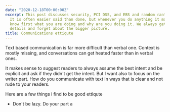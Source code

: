```yaml
---
date: "2020-12-18T00:00:00Z"
excerpt: This post discusses security, PCI DSS, and EBS and random ranting as always.
  It is often easier said than done, but whenever you do anything it makes sense to
  know first what you are doing and why are you doing it. We always get lost in the
  details and forget about the bigger picture.
title: Communications ettiqute
---
```


Text based communication is far more difficult than verbal one. Context is mostly missing, and conversations can get heated faster than in verbal ones.

It makes sense to suggest readers to always assume the best intent and be explicit and ask if they didn't get the intent. But I want also to focus on the writer part. How do you communicate with text in ways that is clear and not rude to your readers.

Here are a few things i find to be good ettiqute

- Don't be lazy. Do your part a